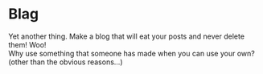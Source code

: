 Blag
====

Yet another thing.
Make a blog that will eat your posts and never delete them! Woo!<br>
Why use something that someone has made when you can use your own?<br>
(other than the obvious reasons...)
<br>

